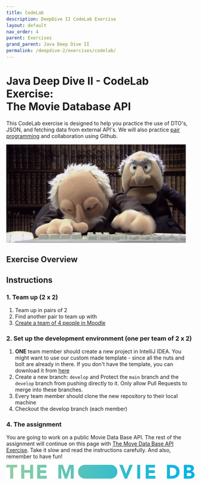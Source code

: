 ```yaml
---
title: CodeLab
description: DeepDive II CodeLab Exercise
layout: default
nav_order: 4
parent: Exercises
grand_parent: Java Deep Dive II
permalink: /deepdive-2/exercises/codelab/
---
```


# Java Deep Dive II - CodeLab Exercise: <br/>The Movie Database API

This CodeLab exercise is designed to help you practice the use of DTO's, JSON, and fetching data from external API's. We will also practice [pair programming](../../toolbox/sys/projectmanagement/pairprogramming.md) and collaboration using Github.

![codelab_school_exercise](./images/pairprogramming.gif)

## Exercise Overview

## Instructions

### 1. Team up (2 x 2)

1. Team up in pairs of 2
2. Find another pair to team up with
3. [Create a team of 4 people in Moodle](https://cphbusiness.mrooms.net/mod/choicegroup/view.php?id=729403)

### 2. Set up the development environment (one per team of 2 x 2)

1. **ONE** team member should create a new project in IntelliJ IDEA. You might want to use our custom made template - since all the nuts and bolt are already in there. If you don't have the template, you can download it from [here](../../toolbox/ides/intellij/custom_templates.md)
6. Create a new branch: `develop` and Protect the `main` branch and the `develop` branch from pushing directly to it. Only allow Pull Requests to merge into these branches.
7. Every team member should clone the new repository to their local machine
8. Checkout the develop branch (each member)

### 4. The assignment

You are going to work on a public Movie Data Base API. The rest of the assignment will continue on this page with [The Move Data Base API Exercise](./tmdb_exercise.md). Take it slow and read the instructions carefully. And also, remember to have fun!

![TMDB logo](./images/blue_long.svg)
